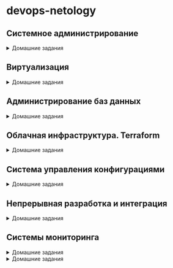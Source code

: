 # **devops-netology**

## Системное администрирование
<details><summary>Домашние задания</summary>

* [Home_Work_(2.1)](https://github.com/Rain-m-a-n/devops-netology/tree/master/Системное_администрирование/Home_Work_(2.1)) - Системы контроля версий
* [Home_Work_(2.2)](https://github.com/Rain-m-a-n/devops-netology/tree/master/Системное_администрирование/Home_Work_(2.2)) - Основы Git
* [Home_Work_(2.3)](https://github.com/Rain-m-a-n/devops-netology/tree/master/Системное_администрирование/Home_Work_(2.3)) - Ветвления в Git
* [Home_Work_(2.4)](https://github.com/Rain-m-a-n/devops-netology/tree/master/Системное_администрирование/Home_Work_(2.4)) - Инструменты Git
* [Home_Work_(3.1)](https://github.com/Rain-m-a-n/devops-netology/tree/master/Системное_администрирование/Home_Work_(3.1)) - Работа в терминале. Лекция 1
* [Home_Work_(3.2)](https://github.com/Rain-m-a-n/devops-netology/tree/master/Системное_администрирование/Home_Work_(3.2)) - Работа в терминале. Лекция 2
* [Home_Work_(3.3)](https://github.com/Rain-m-a-n/devops-netology/tree/master/Системное_администрирование/Home_Work_(3.3)) - Операционные системы. Лекция 1
* [Home_Work_(3.4)](https://github.com/Rain-m-a-n/devops-netology/tree/master/Системное_администрирование/Home_Work_(3.4)) - Операционные системы. Лекция 2
* [Home_Work_(3.5)](https://github.com/Rain-m-a-n/devops-netology/tree/master/Системное_администрирование/Home_Work_(3.5)) - Файловые системы
* [Home_Work_(3.6)](https://github.com/Rain-m-a-n/devops-netology/tree/master/Системное_администрирование/Home_Work_(3.6)) - Компьютерные сети. Лекция 1
* [Home_Work_(3.7)](https://github.com/Rain-m-a-n/devops-netology/tree/master/Системное_администрирование/Home_Work_(3.7)) - Компьютерные сети. Лекция 2
* [Home_Work_(3.8)](https://github.com/Rain-m-a-n/devops-netology/tree/master/Системное_администрирование/Home_Work_(3.8)) - Компьютерные сети.Лекция 3
* [Home_Work_(3.9)](https://github.com/Rain-m-a-n/devops-netology/tree/master/Системное_администрирование/Home_Work_(3.9)) - Элементы безопасности информационных систем
* [Home_Work_(4.1)](https://github.com/Rain-m-a-n/devops-netology/tree/master/Системное_администрирование/Home_Work_(4.1)) - Командная оболочка Bash
* [Home_Work_(4.2)](https://github.com/Rain-m-a-n/devops-netology/tree/master/Системное_администрирование/Home_Work_(4.2)) - Использование Python для решения типовых DevOps задач.
* [Home_Work_(4.3)](https://github.com/Rain-m-a-n/devops-netology/tree/master/Системное_администрирование/Home_Work_(4.3)) - Языки разметки JSON и YAML
</details>

## Виртуализация
<details><summary>Домашние задания</summary>

* [Home_Work_(5.1)](https://github.com/Rain-m-a-n/devops-netology/tree/master/Виртуализация/Home_Work_(5.1)) - Введение в виртуализацию. Типы и функции гипервизоров.
* [Home_Work_(5.2)](https://github.com/Rain-m-a-n/devops-netology/tree/master/Виртуализация/Home_Work_(5.2)) - Применение принципов IaaC в работе с виртуальными машинами
* [Home_Work_(5.3)](https://github.com/Rain-m-a-n/devops-netology/tree/master/Виртуализация/Home_Work_(5.3)) - Введение. Экосистема. Архитектура. Жизненный цикл Docker-контейнера
* [Home_Work_(5.4)](https://github.com/Rain-m-a-n/devops-netology/tree/master/Виртуализация/Home_Work_(5.4)) - Оркестрация группой Docker-контейнеров на примере Docker Compose
* [Home_Work_(5.5)](https://github.com/Rain-m-a-n/devops-netology/tree/master/Виртуализация/Home_Work_(5.5)) - Оркестрация кластером Docker контейнеров на примере Docker Swarm
</details>

## Администрирование баз данных
<details><summary>Домашние задания</summary>

* [Home_Work_(6.1)](https://github.com/Rain-m-a-n/devops-netology/tree/master/Администрирование%20баз%20данных/Home_Work_(6.1)) - Типы и структура СУБД
* [Home_Work_(6.2)](https://github.com/Rain-m-a-n/devops-netology/tree/master/Администрирование%20баз%20данных/Home_Work_(6.2)) - SQL
* [Home_Work_(6.3)](https://github.com/Rain-m-a-n/devops-netology/tree/master/Администрирование%20баз%20данных/Home_Work_(6.3)) - MySQL
* [Home_Work_(6.4)](https://github.com/Rain-m-a-n/devops-netology/tree/master/Администрирование%20баз%20данных/Home_Work_(6.4)) - PostgreSQL
* [Home_Work_(6.5)](https://github.com/Rain-m-a-n/devops-netology/tree/master/Администрирование%20баз%20данных/Home_Work_(6.5)) - Elasticsearch
</details>

## Облачная инфраструктура. Terraform
<details><summary>Домашние задания</summary>

* [Home_Work_(7.1)](https://github.com/Rain-m-a-n/devops-netology/tree/master/Облачная%20инфраструктура.%20Terraform/Home_Work_(7.1)) - Введение в Terraform  
* [Home_Work_(7.2)](https://github.com/Rain-m-a-n/devops-netology/tree/master/Облачная%20инфраструктура.%20Terraform/Home_Work_(7.2)) - Основы Terraform. Yandex Cloud  
* [Home_Work_(7.3)](https://github.com/Rain-m-a-n/devops-netology/tree/master/Облачная%20инфраструктура.%20Terraform/Home_Work_(7.3)) - Управляющие конструкции в коде Terraform  
* [Home_Work_(7.4)](https://github.com/Rain-m-a-n/devops-netology/tree/master/Облачная%20инфраструктура.%20Terraform/Home_Work_(7.4)) - Продвинутые методы работы с Terraform"
</details>

## Система управления конфигурациями
<details><summary>Домашние задания</summary>

* [Home_Work_(8.1)](https://github.com/Rain-m-a-n/devops-netology/tree/master/Система%20управления%20конфигурациями/Home_Work_(8.1)) - Введение в Ansible  
* [Home_Work_(8.2)](https://github.com/Rain-m-a-n/devops-netology/tree/master/Система%20управления%20конфигурациями/Home_Work_(8.2)) - Работа с Playbook
* [Home_Work_(8.3)](https://github.com/Rain-m-a-n/devops-netology/tree/master/Система%20управления%20конфигурациями/Home_Work_(8.3)) - Использование Ansible
* [Home_Work_(8.4)](https://github.com/Rain-m-a-n/devops-netology/tree/master/Система%20управления%20конфигурациями/Home_Work_(8.4)) - Работа с roles
* [Home_Work_(8.5)](https://github.com/Rain-m-a-n/devops-netology/tree/master/Система%20управления%20конфигурациями/Home_Work_(8.5)) - Тестирование roles 
</details> 

## Непрерывная разработка и интеграция

<details><summary>Домашние задания</summary>  

* [Home_Work_(9.1)](https://github.com/Rain-m-a-n/devops-netology/tree/master/Непрерывная%20разработка%20и%20интеграция/Home_Work_(9.1)) - Жизненный цикл ПО
* [Home_Work_(9.2)](https://github.com/Rain-m-a-n/devops-netology/tree/master/Непрерывная%20разработка%20и%20интеграция/Home_Work_(9.2)) - DevOps и SRE
* [Home_Work_(9.3)](https://github.com/Rain-m-a-n/devops-netology/tree/master/Непрерывная%20разработка%20и%20интеграция/Home_Work_(9.3)) - Процессы CI/CD
* [Home_Work_(9.4)](https://github.com/Rain-m-a-n/devops-netology/tree/master/Непрерывная%20разработка%20и%20интеграция/Home_Work_(9.4)) - Jenkins
* [Home_Work_(9.5)](https://github.com/Rain-m-a-n/devops-netology/tree/master/Непрерывная%20разработка%20и%20интеграция/Home_Work_(9.5)) - Teamcity
</details>

## Системы мониторинга

<details><summary>Домашние задания</summary>  

* [Home_Work_(10.1)](https://github.com/Rain-m-a-n/devops-netology/tree/master/Системы%20мониторинга/Home_Work_(10.1)) - Системы мониторинга
* [Home_Work_(10.2)](https://github.com/Rain-m-a-n/devops-netology/tree/master/Системы%20мониторинга/Home_Work_(10.2)) - Средство визуализации Grafana
* [Home_Work_(10.3)](https://github.com/Rain-m-a-n/devops-netology/tree/master/Системы%20мониторинга/Home_Work_(10.3)) - Система сбора логов Elastic Stack
* [Home_Work_(10.4)](https://github.com/Rain-m-a-n/devops-netology/tree/master/Системы%20мониторинга/Home_Work_(10.4)) - Платформа мониторинга Sentry
* [Home_Work_(10.5)](https://github.com/Rain-m-a-n/devops-netology/tree/master/Системы%20мониторинга/Home_Work_(10.5)) - Инцидент-менеджмент
</details>

<details><summary>Домашние задания</summary> 

* [Home_Work_(11.1)](https://github.com/Rain-m-a-n/devops-netology/tree/master/Микросервисная%20архитектура/Home_Work_(11.1))) - Введение в микросервисы 
</details>